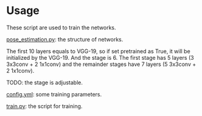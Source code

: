 # Usage

These script are used to train the networks.

[pose_estimation.py](https://github.com/last-one/pytorch_realtime_multi-person_pose_estimation/blob/master/training/pose_estimation.py): the structure of networks.

The first 10 layers equals to VGG-19, so if set pretrained as True, it will be initialized by the VGG-19. And the stage is 6. The first stage has 5 layers (3 3x3conv + 2 1x1conv) and the remainder stages have 7 layers (5 3x3conv + 2 1x1conv).

TODO: the stage is adjustable.

[config.yml](https://github.com/last-one/pytorch_realtime_multi-person_pose_estimation/blob/master/training/config.py): some training parameters.

[train.py](https://github.com/last-one/pytorch_realtime_multi-person_pose_estimation/blob/master/training/train.py): the script for training.

